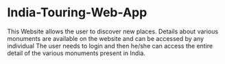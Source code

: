 # India-Touring-Web-App
This Website allows the user to discover new places. Details about various monuments are available on the website and can be accessed by any individual
The user needs to login and then he/she can access the entire detail of the various monuments present in India.
